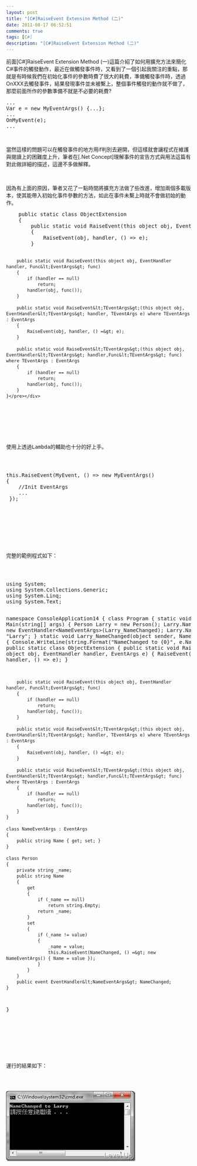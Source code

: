 ```yaml
---
layout: post
title: "[C#]RaiseEvent Extension Method (二)"
date: 2011-08-17 06:52:51
comments: true
tags: [C#]
description: "[C#]RaiseEvent Extension Method (二)"
---
```

<p>前面[C#]RaiseEvent Extension Method (一)這篇介紹了如何用擴充方法來簡化C#事件的觸發動作，最近在做觸發事件時，又看到了一個引起我關注的重點，那就是有時候我們在初始化事件的參數時費了很大的耗費，準備觸發事件時，透過OnXXX去觸發事件，結果發現事件並未被繫上，整個事件觸發的動作就不做了，那麼前面所作的參數準備不就是不必要的耗費?</p>  <div style="padding-bottom: 0px; margin: 0px; padding-left: 0px; padding-right: 0px; display: inline; float: none; padding-top: 0px" id="scid:812469c5-0cb0-4c63-8c15-c81123a09de7:796b6322-7c7f-414f-a857-058cb926f0c0" class="wlWriterSmartContent"><pre name="code" class="c#">...
Var e = new MyEventArgs() {...};
...
OnMyEvent(e);
...</pre></div>

<p> </p>

<p>當然這樣的問題可以在觸發事件的地方用if判別去避開，但這樣就會讓程式在維護與閱讀上的困難度上升，筆者在[.Net Concept]理解事件的宣告方式與用法這篇有對此做詳細的描述，這邊不多做解釋。</p>

<p> </p>

<p>因為有上面的原因，筆者又花了一點時間將擴充方法做了些改進，增加兩個多載版本，使其能帶入初始化事件參數的方法，如此在事件未繫上時就不會做初始的動作。</p>

<div style="padding-bottom: 0px; margin: 0px; padding-left: 0px; padding-right: 0px; display: inline; float: none; padding-top: 0px" id="scid:812469c5-0cb0-4c63-8c15-c81123a09de7:33072e43-cc87-49b1-9abf-cb470b9744cb" class="wlWriterSmartContent"><pre name="code" class="c#">    public static class ObjectExtension
    {
        public static void RaiseEvent(this object obj, EventHandler handler, EventArgs e)
        {
            RaiseEvent(obj, handler, () =&gt; e);
        }

        public static void RaiseEvent(this object obj, EventHandler handler, Func&lt;EventArgs&gt; func)
        {
            if (handler == null)
                return;
            handler(obj, func());
        }

        public static void RaiseEvent&lt;TEventArgs&gt;(this object obj, EventHandler&lt;TEventArgs&gt; handler, TEventArgs e) where TEventArgs : EventArgs
        {
            RaiseEvent(obj, handler, () =&gt; e);
        }

        public static void RaiseEvent&lt;TEventArgs&gt;(this object obj, EventHandler&lt;TEventArgs&gt; handler,Func&lt;TEventArgs&gt; func) where TEventArgs : EventArgs
        {
            if (handler == null)
                return;
            handler(obj, func());
        }
    }</pre></div>

<p> </p>

<p>使用上透過Lambda的輔助也十分的好上手。</p>

<div style="padding-bottom: 0px; margin: 0px; padding-left: 0px; padding-right: 0px; display: inline; float: none; padding-top: 0px" id="scid:812469c5-0cb0-4c63-8c15-c81123a09de7:c777dac3-4232-475c-bbde-cf174b56ad37" class="wlWriterSmartContent"><pre name="code" class="c#">this.RaiseEvent(MyEvent, () =&gt; new MyEventArgs() 
{
	//Init EventArgs
	... 
 });</pre></div>

<p> </p>

<p>完整的範例程式如下：</p>

<div style="padding-bottom: 0px; margin: 0px; padding-left: 0px; padding-right: 0px; display: inline; float: none; padding-top: 0px" id="scid:812469c5-0cb0-4c63-8c15-c81123a09de7:bc7ec8ff-e9e1-4c2d-839f-3c72f9d90990" class="wlWriterSmartContent"><pre name="code" class="c#">using System;
using System.Collections.Generic;
using System.Linq;
using System.Text;

namespace ConsoleApplication14
{
    class Program
    {
        static void Main(string[] args)
        {
            Person Larry = new Person();
            Larry.NameChanged += new EventHandler&lt;NameEventArgs&gt;(Larry_NameChanged);
            Larry.Name = "Larry";
        }
        static void Larry_NameChanged(object sender, NameEventArgs e)
        {
            Console.WriteLine(string.Format("NameChanged to {0}", e.Name));
        }
    }
    public static class ObjectExtension
    {
        public static void RaiseEvent(this object obj, EventHandler handler, EventArgs e)
        {
            RaiseEvent(obj, handler, () =&gt; e);
        }

        public static void RaiseEvent(this object obj, EventHandler handler, Func&lt;EventArgs&gt; func)
        {
            if (handler == null)
                return;
            handler(obj, func());
        }

        public static void RaiseEvent&lt;TEventArgs&gt;(this object obj, EventHandler&lt;TEventArgs&gt; handler, TEventArgs e) where TEventArgs : EventArgs
        {
            RaiseEvent(obj, handler, () =&gt; e);
        }

        public static void RaiseEvent&lt;TEventArgs&gt;(this object obj, EventHandler&lt;TEventArgs&gt; handler,Func&lt;TEventArgs&gt; func) where TEventArgs : EventArgs
        {
            if (handler == null)
                return;
            handler(obj, func());
        }
    }

    class NameEventArgs : EventArgs
    {
        public string Name { get; set; }
    }

    class Person
    {
        private string _name;
        public string Name
        {
            get
            {
                if (_name == null)
                    return string.Empty;
                return _name;
            }
            set
            {
                if (_name != value)
                {
                    _name = value;
                    this.RaiseEvent(NameChanged, () =&gt; new NameEventArgs() { Name = value });
                }
            }
        }
        public event EventHandler&lt;NameEventArgs&gt; NameChanged;
    }

}</pre></div>

<p> </p>

<p>運行的結果如下：</p>

<p><img style="border-right-width: 0px; border-top-width: 0px; border-bottom-width: 0px; border-left-width: 0px" border="0" alt="image" src="\images\posts\33368\image_thumb.png" width="353" height="191" /></p>